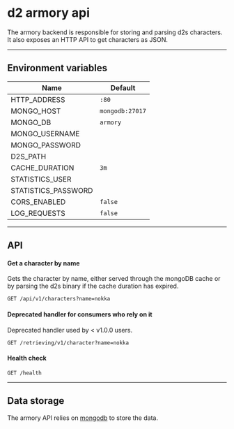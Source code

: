 # d2 armory api

The armory backend is responsible for storing and parsing d2s characters. 
It also exposes an HTTP API to get characters as JSON.

--- 

## Environment variables

| Name                	| Default         	|
|---------------------	|-----------------	|
| HTTP_ADDRESS        	| `:80`           	|
| MONGO_HOST          	| `mongodb:27017` 	|
| MONGO_DB            	| `armory`        	|
| MONGO_USERNAME      	|                 	|
| MONGO_PASSWORD      	|                 	|
| D2S_PATH            	|                 	|
| CACHE_DURATION      	| `3m`            	|
| STATISTICS_USER     	|                 	|
| STATISTICS_PASSWORD 	|                 	|
| CORS_ENABLED        	| `false`         	|
| LOG_REQUESTS        	| `false`         	|

--- 

## API

#### Get a character by name
Gets the character by name, either served through the mongoDB
cache or by parsing the d2s binary if the cache duration has expired.
```http
GET /api/v1/characters?name=nokka
```

#### Deprecated handler for consumers who rely on it
Deprecated handler used by < v1.0.0 users.
```http
GET /retrieving/v1/character?name=nokka
```

#### Health check
```http
GET /health
```

---

## Data storage
The armory API relies on [mongodb](https://www.mongodb.com/) to store the data.

